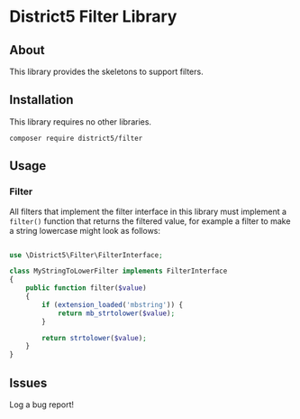 # District5 Filter Library

## About
This library provides the skeletons to support filters.

## Installation
This library requires no other libraries.

```
composer require district5/filter
```

## Usage
### Filter
All filters that implement the filter interface in this library must implement a `filter()` function that returns the filtered value,
for example a filter to make a string lowercase might look as follows:

```php

use \District5\Filter\FilterInterface;

class MyStringToLowerFilter implements FilterInterface
{
    public function filter($value)
    {
        if (extension_loaded('mbstring')) {
            return mb_strtolower($value);
        }

        return strtolower($value);
    }
}
```

## Issues
Log a bug report!